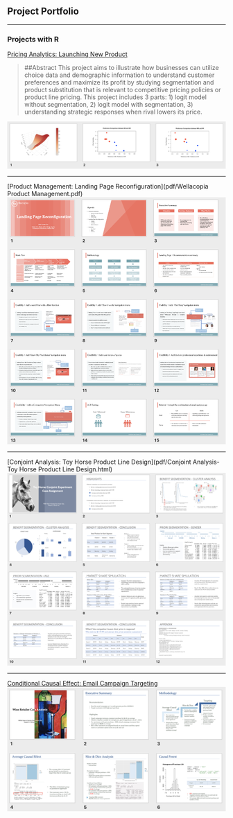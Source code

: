 ## Project Portfolio

---

### Projects with R 

[Pricing Analytics: Launching New Product](pdf/Pricing-Project2.html)
> ##Abstract
This project aims to illustrate how businesses can utilize choice data and demographic information to understand customer preferences and maximize its profit by studying segmentation and product substitution that is relevant to competitive pricing policies or product line pricing. This project includes 3 parts: 1) logit model without segmentation, 2) logit model with segmentation, 3) understanding strategic responses when rival lowers its price.
<img src="images/pricing2Plot.png"/>

---
[Product Management: Landing Page Reconfiguration](pdf/Wellacopia Product Management.pdf)
<img src="images/wellacopiaUpdate.png"/>

---
[Conjoint Analysis: Toy Horse Product Line Design](pdf/Conjoint Analysis-Toy Horse Product Line Design.html)
<img src="images/Screen Shot 2020-02-19 at 6.17.35 PM.png"/>

---
[Conditional Causal Effect: Email Campaign Targeting](pdf/wineRetailer.html)
<img src="images/wineRetailer.png"/>

